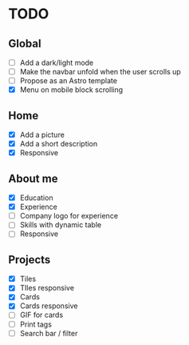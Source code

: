 # TODO

## Global

* [ ] Add a dark/light mode
* [ ] Make the navbar unfold when the user scrolls up
* [ ] Propose as an Astro template
* [x] Menu on mobile block scrolling

## Home

* [x] Add a picture
* [x] Add a short description
* [x] Responsive

## About me

* [x] Education
* [x] Experience
* [ ] Company logo for experience
* [ ] Skills with dynamic table
* [ ] Responsive

## Projects

* [x] Tiles
* [x] TIles responsive
* [x] Cards
* [x] Cards responsive
* [ ] GIF for cards
* [ ] Print tags
* [ ] Search bar / filter
